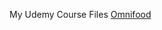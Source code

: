 My Udemy Course Files
<a href="https://kemaltekinnn.github.io/Front-End-Entry/Udemy/09-Omnifood-Optimizations/index.html">Omnifood</a>

